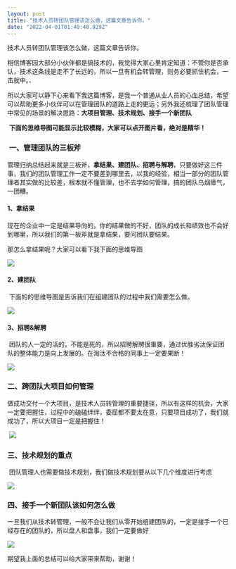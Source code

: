 ```yaml
---
layout: post
title: "技术人员转团队管理该怎么做，这篇文章告诉你。"
date: "2022-04-01T01:40:48.929Z"
---
```

技术人员转团队管理该怎么做，这篇文章告诉你。

相信博客园大部分小伙伴都是搞技术的，我觉得大家心里肯定知道：不管你是否承认，技术这条线是走不了长远的，所以一旦有机会转管理，则务必要抓住机会，一击就中。、

所以大家可以静下心来看下我这篇博客，是我一个普通从业人员的心血总结，希望可以帮助更多小伙伴可以在管理团队的道路上走的更远；另外我还梳理了团队管理中常见的场景的解决思路：**大项目管理、技术规划、接手一个新团队**

 **下面的思维导图可能显示比较模糊，大家可以点开图片看，绝对是精华！**

###  **一、管理团队的三板斧**

管理归纳总结起来就是三板斧，**拿结果、建团队、招聘与解聘**，只要做好这三件事，我们的团队管理工作一定不要差到哪里去，以我的经验，相当一部分的团队管理者其实做的比较差，根本就不懂管理，也不去学如何管理，搞的团队乌烟瘴气，一团糟。

#### **1、拿结果**

现在的企业中一定是结果导向的，你的结果做的不好，团队的成长和绩效也不会好到哪里，所以我们的第一板斧就是拿结果，要问团队要结果。

那怎么拿结果呢？大家可以看下我下面的思维导图

![](https://img2022.cnblogs.com/blog/1101486/202203/1101486-20220331231232884-1732033657.png)

#### **2、建团队**

 下面的的思维导图是告诉我们在组建团队的过程中我们需要怎么做。

![](https://img2022.cnblogs.com/blog/1101486/202203/1101486-20220331231257819-670960466.jpg)

#### **3、招聘&解聘**

 团队的人一定的活的，不能是死的，所以招聘解聘很重要，通过优胜劣汰保证团队的整体能力是向上发展的。在淘汰不合格的同事上一定要果断！

![](https://img2022.cnblogs.com/blog/1101486/202203/1101486-20220331231315046-2095448158.jpg)

### 二、跨团队大项目如何管理

做成功交付一个大项目，是技术人员转管理的重要捷径，所以有这样的机会，大家一定要把握住，过程中的磕磕绊绊，委屈都不要太在意，只要项目成功了，我们就成功了，所以大项目一定是把握住！

 ![](https://img2022.cnblogs.com/blog/1101486/202203/1101486-20220331231331979-1762429334.jpg)

### 三、技术规划的重点

 团队管理人也需要做技术规划，我们做技术规划要从以下几个维度进行考虑

![](https://img2022.cnblogs.com/blog/1101486/202203/1101486-20220331231344539-1925133665.jpg)

### 四、接手一个新团队该如何怎么做

一旦我们从技术转管理，一般不会让我们从零开始组建团队的，一定是接手一个已经存在的团队的，所以盘人和盘事，我们一定要做好

![](https://img2022.cnblogs.com/blog/1101486/202203/1101486-20220331231402350-172961579.jpg)

期望我上面的总结可以给大家带来帮助，谢谢！